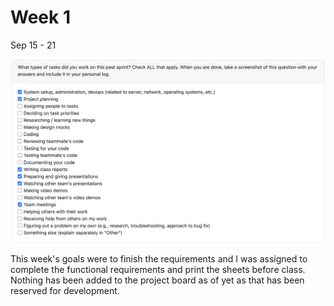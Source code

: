 # Week 1
Sep 15 - 21

![Peer Eval SS](./log_images/personal_log_imgs/jimi_week3_log.png)

This week's goals were to finish the requirements and I was assigned to complete the functional requirements and print the sheets before class. Nothing has been added to the project board as of yet as that has been reserved for development.